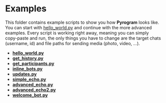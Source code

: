 # Examples

This folder contains example scripts to show you how **Pyrogram** looks like.
You can start with [hello_world.py](https://github.com/pyrogram/pyrogram/blob/master/examples/hello_world.py) and continue
with the more advanced examples. Every script is working right away, meaning you can simply copy-paste and run, the only things
you have to change are the target chats (username, id) and file paths for sending media (photo, video, ...). 

- [**hello_world.py**](https://github.com/pyrogram/pyrogram/blob/master/examples/hello_world.py)
- [**get_history.py**](https://github.com/pyrogram/pyrogram/blob/master/examples/get_history.py)
- [**get_participants.py**](https://github.com/pyrogram/pyrogram/blob/master/examples/get_participants.py)
- [**inline_bots.py**](https://github.com/pyrogram/pyrogram/blob/master/examples/inline_bots.py)
- [**updates.py**](https://github.com/pyrogram/pyrogram/blob/master/examples/updates.py)
- [**simple_echo.py**](https://github.com/pyrogram/pyrogram/blob/master/examples/simple_echo.py)
- [**advanced_echo.py**](https://github.com/pyrogram/pyrogram/blob/master/examples/advanced_echo.py)
- [**advanced_echo2.py**](https://github.com/pyrogram/pyrogram/blob/master/examples/advanced_echo2.py)
- [**welcome_bot.py**](https://github.com/pyrogram/pyrogram/blob/master/examples/welcome_bot.py)
